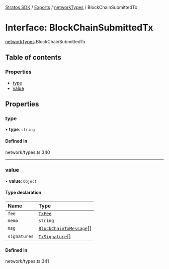 [Stratos SDK](../README.md) / [Exports](../modules.md) / [networkTypes](../modules/networkTypes.md) / BlockChainSubmittedTx

# Interface: BlockChainSubmittedTx

[networkTypes](../modules/networkTypes.md).BlockChainSubmittedTx

## Table of contents

### Properties

- [type](networkTypes.BlockChainSubmittedTx.md#type)
- [value](networkTypes.BlockChainSubmittedTx.md#value)

## Properties

### type

• **type**: `string`

#### Defined in

network/types.ts:340

___

### value

• **value**: `Object`

#### Type declaration

| Name | Type |
| :------ | :------ |
| `fee` | [`TxFee`](networkTypes.TxFee.md) |
| `memo` | `string` |
| `msg` | [`BlockChainTxMessage`](networkTypes.BlockChainTxMessage.md)[] |
| `signatures` | [`TxSignature`](networkTypes.TxSignature.md)[] |

#### Defined in

network/types.ts:341
